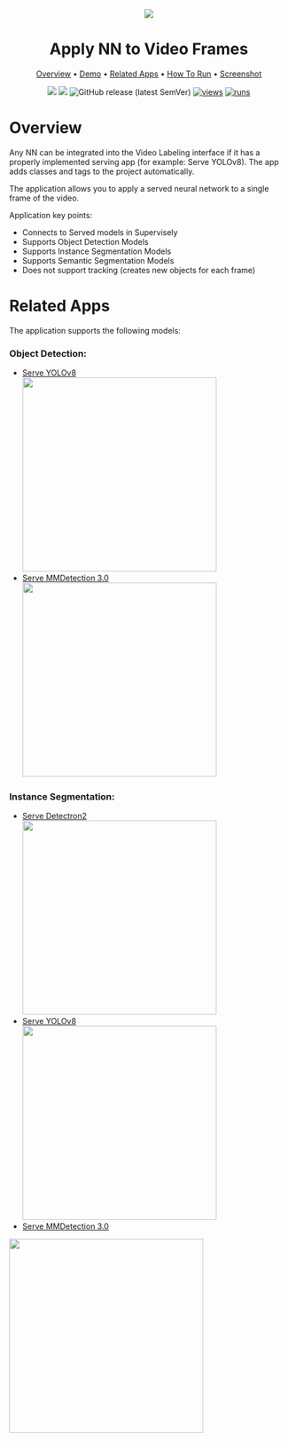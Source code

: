 <div align="center" markdown>

<img src="https://github.com/supervisely-ecosystem/nn-video-labeling/releases/download/v0.0.1/poster1.png"/>

# Apply NN to Video Frames

<p align="center">
  <a href="#Overview">Overview</a> •
  <a href="#Demo">Demo</a> •
  <a href="#Related-Apps">Related Apps</a> •
  <a href="#How-To-Run">How To Run</a> •
    <a href="#Screenshot">Screenshot</a>
</p>

[![](https://img.shields.io/badge/supervisely-ecosystem-brightgreen)](https://ecosystem.supervise.ly/apps/supervisely-ecosystem/nn-video-labeling/annotation-tool)
[![](https://img.shields.io/badge/slack-chat-green.svg?logo=slack)](https://supervise.ly/slack)
![GitHub release (latest SemVer)](https://img.shields.io/github/v/release/supervisely-ecosystem/nn-video-labeling)
[![views](https://app.supervise.ly/img/badges/views/supervisely-ecosystem/nn-video-labeling.png)](https://supervise.ly)
[![runs](https://app.supervise.ly/img/badges/runs/supervisely-ecosystem/nn-video-labeling.png)](https://supervise.ly)

</div>

# Overview

Any NN can be integrated into the Video Labeling interface if it has a properly implemented serving app (for example: Serve YOLOv8). The app adds classes and tags to the project automatically.

The application allows you to apply a served neural network to a single frame of the video.

Application key points:

- Connects to Served models in Supervisely
- Supports Object Detection Models
- Supports Instance Segmentation Models
- Supports Semantic Segmentation Models
- Does not support tracking (creates new objects for each frame)

# Related Apps

The application supports the following models:

### Object Detection:

- [Serve YOLOv8](https://ecosystem.supervise.ly/apps/supervisely-ecosystem/yolov8/serve)  
   <img data-key="sly-module-link" data-module-slug="supervisely-ecosystem/yolov8/serve" src="https://github.com/supervisely-ecosystem/nn-video-labeling/releases/download/v0.0.1/yoloV8.png" width="350px"/>
- [Serve MMDetection 3.0](https://ecosystem.supervise.ly/apps/supervisely-ecosystem/serve-mmdetection-v3)  
  <img data-key="sly-module-link" data-module-slug="supervisely-ecosystem/serve-mmdetection-v3" src="https://github.com/supervisely-ecosystem/nn-video-labeling/releases/download/v0.0.1/mmDet3.png" width="350px"/>

### Instance Segmentation:

- [Serve Detectron2](https://ecosystem.supervise.ly/apps/supervisely-ecosystem/detectron2/supervisely/instance_segmentation/serve)  
   <img data-key="sly-module-link" data-module-slug="supervisely-ecosystem/detectron2/supervisely/instance_segmentation/serve" src="https://github.com/supervisely-ecosystem/nn-video-labeling/releases/download/v0.0.1/detectron2.png" width="350px"/>
- [Serve YOLOv8](https://ecosystem.supervise.ly/apps/supervisely-ecosystem/yolov8/serve)  
   <img data-key="sly-module-link" data-module-slug="supervisely-ecosystem/yolov8/serve" src="https://github.com/supervisely-ecosystem/nn-video-labeling/releases/download/v0.0.1/yoloV8.png" width="350px"/>
- [Serve MMDetection 3.0](https://ecosystem.supervise.ly/apps/supervisely-ecosystem/serve-mmdetection-v3)  
 <img data-key="sly-module-link" data-module-slug="supervisely-ecosystem/serve-mmdetection-v3" src="https://github.com/supervisely-ecosystem/nn-video-labeling/releases/download/v0.0.1/mmDet3.png" width="350px"/>
<!--

### Semantic Segmentation:

- [Serve UNet](https://ecosystem.supervise.ly/apps/supervisely-ecosystem/unet/supervisely/serve)  
   <img data-key="sly-module-link" data-module-slug="supervisely-ecosystem/unet/supervisely/serve" src="https://github.com/supervisely-ecosystem/nn-video-labeling/releases/download/v0.0.1/unet.png" width="350px"/>
- [Serve MMSegmentation](https://ecosystem.supervise.ly/apps/supervisely-ecosystem/mmsegmentation/serve)  
   <img data-key="sly-module-link" data-module-slug="supervisely-ecosystem/mmsegmentation/serve" src="https://github.com/supervisely-ecosystem/nn-video-labeling/releases/download/v0.0.1/mmSeg.png" width="350px"/> -->

# How to Run

1. Launch Serve APP, designed for Videos Projects

<img src="https://github.com/supervisely-ecosystem/nn-video-labeling/releases/download/v0.0.1/deploy_nn.png" width="80%" style='padding-top: 10px'>

2. Run [Apply NN to Video Frames](https://ecosystem.supervise.ly/apps/nn-video-labeling) in the Video Labeling interface:

<img src="https://github.com/supervisely-ecosystem/nn-video-labeling/releases/download/v0.0.1/runnn.png" width="80%" style='padding-top: 10px'>

3. Set the settings and apply NN to the current video frame

# Screenshot

<img src="https://github.com/supervisely-ecosystem/nn-video-labeling/releases/download/v0.0.1/applynn.png" width="80%" style='padding-top: 10px'>
